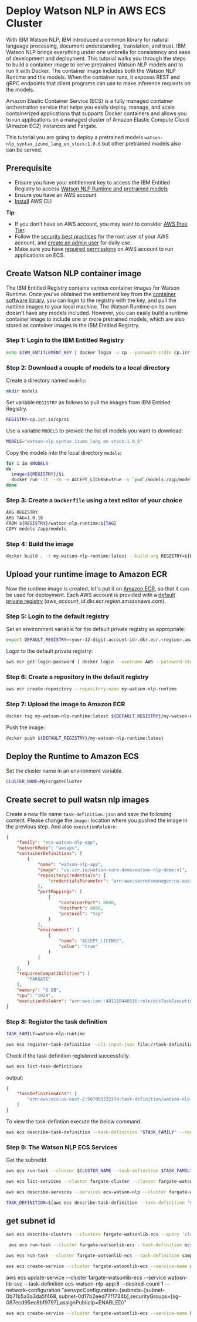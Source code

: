 # Deploy Watson NLP in AWS ECS Cluster

With IBM Watson NLP, IBM introduced a common library for natural language processing, document understanding, translation, and trust. IBM Watson NLP brings everything under one umbrella for consistency and ease of development and deployment. This tutorial walks you through the steps to build a container image to serve pretrained Watson NLP models and to run it with Docker. The container image includes both the Watson NLP Runtime and the models. When the container runs, it exposes REST and gRPC endpoints that client programs can use to make inference requests on the models.

Amazon Elastic Container Service (ECS) is a fully managed container orchestration service that helps you easily deploy, manage, and scale containerized applications that supports Docker containers and allows you to run applications on a managed cluster of Amazon Elastic Compute Cloud (Amazon EC2) instances and Fargate.

This tutorial you are going to deploy a pretrained models `watson-nlp_syntax_izumo_lang_en_stock:1.0.6` but other pretrained models also can be served.

## Prerequisite

- Ensure you have your entitlement key to access the IBM Entitled Registry to access [Watson NLP Runtime and pretrained models](https://github.com/ibm-build-lab/Watson-NLP/blob/main/MLOps/access/README.md#kubernetes-and-openshift)
- Ensure you have an AWS account
- [Install](https://docs.aws.amazon.com/cli/latest/userguide/getting-started-install.html) AWS CLI

**Tip**:

- If you don't have an AWS account, you may want to consider [AWS Free Tier](https://aws.amazon.com/free/free-tier/).
- Follow the [security best practices](https://docs.aws.amazon.com/accounts/latest/reference/best-practices-root-user.html) for the root user of your AWS account, and [create an admin user](https://docs.aws.amazon.com/IAM/latest/UserGuide/getting-started_create-admin-group.html) for daily use.
- Make sure you have [required permissions](https://docs.docker.com/cloud/ecs-integration/#requirements) on AWS account to run applications on ECS.

## Create Watson NLP container image

The IBM Entitled Registry contains various container images for Watson Runtime. Once you've obtained the entitlement key from the [container software library](https://myibm.ibm.com/products-services/containerlibrary), you can login to the registry with the key, and pull the runtime images to your local machine. The Watson Runtime on its own doesn't have any models included. However, you can easily build a runtime container image to include one or more pretrained models, which are also stored as container images in the IBM Entitled Registry.

### Step 1: Login to the IBM Entitled Registry

```sh
echo $IBM_ENTITLEMENT_KEY | docker login -u cp --password-stdin cp.icr.io
```

### Step 2: Download a couple of models to a local directory

Create a directory named `models`:

```sh
mkdir models
```

Set variable `REGISTRY` as follows to pull the images from IBM Entitled Registry.

```sh
REGISTRY=cp.icr.io/cp/ai
```

Use a variable `MODELS` to provide the list of models you want to download:

```sh
MODELS="watson-nlp_syntax_izumo_lang_en_stock:1.0.6"
```

Copy the models into the local directory `models`:

```sh
for i in $MODELS
do
  image=${REGISTRY}/$i
  docker run -it --rm -e ACCEPT_LICENSE=true -v `pwd`/models:/app/models $image
done
```

### Step 3: Create a `Dockerfile` using a text editor of your choice

```sh
ARG REGISTRY
ARG TAG=1.0.18
FROM ${REGISTRY}/watson-nlp-runtime:${TAG}
COPY models /app/models
```

### Step 4: Build the image

```sh
docker build . -t my-watson-nlp-runtime:latest --build-arg REGISTRY=${REGISTRY}
```

## Upload your runtime image to Amazon ECR

Now the runtime image is created, let's put it on [Amazon ECR](https://aws.amazon.com/ecr/), so that it can be used for deployment. Each AWS account is provided with a [default private registry](https://docs.aws.amazon.com/AmazonECR/latest/userguide/Registries.html) (*aws_account_id*.dkr.ecr.*region*.amazonaws.com).

### Step 5: Login to the default registry

Set an environment variable for the default private registry as appropriate:

```sh
export DEFAULT_REGISTRY=<your-12-digit-account-id>.dkr.ecr.<region>.amazonaws.com
```

Login to the default private registry:

```sh
aws ecr get-login-password | docker login --username AWS --password-stdin ${DEFAULT_REGISTRY}
```

### Step 6: Create a repository in the default registry

```sh
aws ecr create-repository --repository-name my-watson-nlp-runtime
```

### Step 7: Upload the image to Amazon ECR

```sh
docker tag my-watson-nlp-runtime:latest ${DEFAULT_REGISTRY}/my-watson-nlp-runtime:latest
```

Push the image:

```sh
docker push ${DEFAULT_REGISTRY}/my-watson-nlp-runtime:latest
```

## Deploy the Runtime to Amazon ECS

Set the cluster name in an environment variable.

```sh
CLUSTER_NAME=MyFargateCluster
```

## Create secret to pull watsn nlp images

Create a new file name `task-definition.json` and save the following content. Please change the `image:` location where you pushed the image in the previous step. And also `executionRoleArn:` 

```json
{
    "family": "ecs-watson-nlp-app", 
    "networkMode": "awsvpc", 
    "containerDefinitions": [
        {
            "name": "watson-nlp-app", 
            "image": "us.icr.io/watson-core-demo/watson-nlp-demo:v1", 
            "repositoryCredentials": {
                "credentialsParameter": "arn:aws:secretsmanager:us-east-2:481118440516:secret:watsonlib-ibmecs-nXztkK"
            },
            "portMappings": [
                {
                    "containerPort": 8080, 
                    "hostPort": 8080, 
                    "protocol": "tcp"
                }
            ],
            "environment": [
                {
                    "name": "ACCEPT_LICENSE",
                    "value": "true"
                }
            ]
        }
    ], 
    "requiresCompatibilities": [
        "FARGATE"
    ],
    "memory": "6 GB",
    "cpu": "1024",
    "executionRoleArn": "arn:aws:iam::481118440516:role/ecsTaskExecutionRole" 
}
```

### Step 8: Register the task definition

```sh
TASK_FAMILY=watson-nlp-runtime
```

```sh
aws ecs register-task-definition --cli-input-json file://task-definition.json
```

Check if the task definition registered successfully.

```sh
aws ecs list-task-definitions
```

output:

```json
{
    "taskDefinitionArns": [
        "arn:aws:ecs:us-east-2:507003332374:task-definition/watson-nlp-runtime:1"
    ]
}
```

To view the task-defintion execute the below command.

```sh
aws ecs describe-task-definition --task-definition "$TASK_FAMILY" --region "us-east-2"
```

### Step 9: The Watson NLP ECS Services

Get the subnetId

```sh
aws ecs run-task --cluster $CLUSTER_NAME --task-definition $TASK_FAMILY:1 --count 1 --network-configuration "awsvpcConfiguration={subnets=[subnet-0906c6ef826ea3898, subnet-0cad8624ef5e2d544, subnet-0a595854bb4af7860],securityGroups=[sg-00cd1568797e76974]}" --launch-type FARGATE 
 ```


```sh
aws ecs list-services --cluster fargate-cluster --cluster fargate-watsonlib-ecs
```

```sh
aws ecs describe-services --services ecs-watson-nlp --cluster fargate-watsonlib-ecs
```

```sh
TASK_DEFINITION=$(aws ecs describe-task-definition --task-definition "$TASK_FAMILY" --region "us-east-2")
```

## get subnet id

```sh
aws ecs describe-clusters --clusters fargate-watsonlib-ecs --query 'clusters[0].settings[?name==`subnets`].value[]'

```

```sh
 aws ecs run-task --cluster fargate-watsonlib-ecs --task-definition ecs-watson-nlp-app:8 --count 1 --network-configuration "awsvpcConfiguration={subnets=[subnet-0b71b5a3a3da5f468, subnet-0d17b2eed77f1734b],securityGroups=[sg-087ecd95ec8bf9797]}" --launch-type FARGATE 
 ```

 ```sh
 aws ecs run-task --cluster fargate-watsonlib-ecs --task-definition sample-httpd-test:1 --count 1 --network-configuration "awsvpcConfiguration={subnets=[subnet-0b71b5a3a3da5f468, subnet-0d17b2eed77f1734b],securityGroups=[sg-087ecd95ec8bf9797]}" --launch-type FARGATE 
 ```

```sh
aws ecs create-service --cluster fargate-watsonlib-ecs --service-name watosn-lib-svc --task-definition ecs-watson-nlp-app:8 --desired-count 1 --launch-type "FARGATE" --network-configuration "awsvpcConfiguration={subnets=[subnet-0b71b5a3a3da5f468, subnet-0d17b2eed77f1734b],securityGroups=[sg-087ecd95ec8bf9797],assignPublicIp=ENABLED}" 
```


aws ecs update-service --cluster fargate-watsonlib-ecs --service watosn-lib-svc --task-definition ecs-watson-nlp-app:8 --desired-count 1 --network-configuration "awsvpcConfiguration={subnets=[subnet-0b71b5a3a3da5f468, subnet-0d17b2eed77f1734b],securityGroups=[sg-087ecd95ec8bf9797],assignPublicIp=ENABLED}"


```sh
aws ecs create-service --cluster fargate-watsonlib-ecs --service-name httpd-svc --task-definition sample-httpd-test:1 --desired-count 1 --launch-type "FARGATE" --network-configuration "awsvpcConfiguration={subnets=[subnet-0b71b5a3a3da5f468, subnet-0d17b2eed77f1734b],securityGroups=[sg-087ecd95ec8bf9797],assignPublicIp=ENABLED}" 
```
